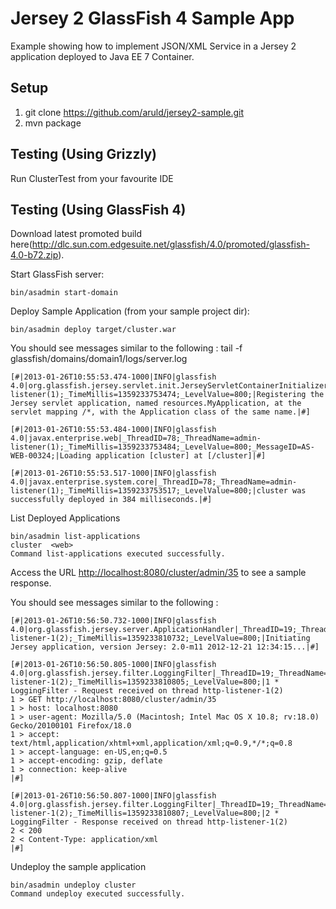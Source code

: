 Jersey 2 GlassFish 4 Sample App
===============================

Example showing how to implement JSON/XML Service in a Jersey 2 application deployed to Java EE 7 Container.

Setup
-----

1. git clone https://github.com/aruld/jersey2-sample.git
2. mvn package

Testing (Using Grizzly)
--------------------------

Run ClusterTest from your favourite IDE

Testing (Using GlassFish 4)
----------------------

Download latest promoted build here(http://dlc.sun.com.edgesuite.net/glassfish/4.0/promoted/glassfish-4.0-b72.zip).


Start GlassFish server:

    bin/asadmin start-domain

Deploy Sample Application (from your sample project dir):

    bin/asadmin deploy target/cluster.war


You should see messages similar to the following : tail -f glassfish/domains/domain1/logs/server.log

    [#|2013-01-26T10:55:53.474-1000|INFO|glassfish 4.0|org.glassfish.jersey.servlet.init.JerseyServletContainerInitializer|_ThreadID=78;_ThreadName=admin-listener(1);_TimeMillis=1359233753474;_LevelValue=800;|Registering the Jersey servlet application, named resources.MyApplication, at the servlet mapping /*, with the Application class of the same name.|#]

    [#|2013-01-26T10:55:53.484-1000|INFO|glassfish 4.0|javax.enterprise.web|_ThreadID=78;_ThreadName=admin-listener(1);_TimeMillis=1359233753484;_LevelValue=800;_MessageID=AS-WEB-00324;|Loading application [cluster] at [/cluster]|#]

    [#|2013-01-26T10:55:53.517-1000|INFO|glassfish 4.0|javax.enterprise.system.core|_ThreadID=78;_ThreadName=admin-listener(1);_TimeMillis=1359233753517;_LevelValue=800;|cluster was successfully deployed in 384 milliseconds.|#]



List Deployed Applications

    bin/asadmin list-applications
    cluster  <web>
    Command list-applications executed successfully.


Access the URL <http://localhost:8080/cluster/admin/35> to see a sample response.

You should see messages similar to the following :

    [#|2013-01-26T10:56:50.732-1000|INFO|glassfish 4.0|org.glassfish.jersey.server.ApplicationHandler|_ThreadID=19;_ThreadName=http-listener-1(2);_TimeMillis=1359233810732;_LevelValue=800;|Initiating Jersey application, version Jersey: 2.0-m11 2012-12-21 12:34:15...|#]

    [#|2013-01-26T10:56:50.805-1000|INFO|glassfish 4.0|org.glassfish.jersey.filter.LoggingFilter|_ThreadID=19;_ThreadName=http-listener-1(2);_TimeMillis=1359233810805;_LevelValue=800;|1 * LoggingFilter - Request received on thread http-listener-1(2)
    1 > GET http://localhost:8080/cluster/admin/35
    1 > host: localhost:8080
    1 > user-agent: Mozilla/5.0 (Macintosh; Intel Mac OS X 10.8; rv:18.0) Gecko/20100101 Firefox/18.0
    1 > accept: text/html,application/xhtml+xml,application/xml;q=0.9,*/*;q=0.8
    1 > accept-language: en-US,en;q=0.5
    1 > accept-encoding: gzip, deflate
    1 > connection: keep-alive
    |#]

    [#|2013-01-26T10:56:50.807-1000|INFO|glassfish 4.0|org.glassfish.jersey.filter.LoggingFilter|_ThreadID=19;_ThreadName=http-listener-1(2);_TimeMillis=1359233810807;_LevelValue=800;|2 * LoggingFilter - Response received on thread http-listener-1(2)
    2 < 200
    2 < Content-Type: application/xml
    |#]

Undeploy the sample application

    bin/asadmin undeploy cluster
    Command undeploy executed successfully.